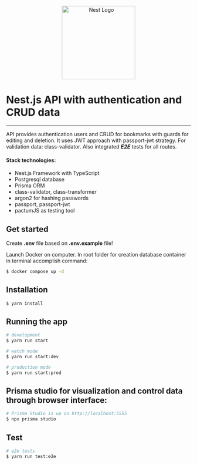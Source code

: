 <p align="center">
  <a href="http://nestjs.com/" target="blank"><img src="https://nestjs.com/img/logo-small.svg" width="200" alt="Nest Logo" /></a>
</p>

[circleci-image]: https://img.shields.io/circleci/build/github/nestjs/nest/master?token=abc123def456
[circleci-url]: https://circleci.com/gh/nestjs/nest

# Nest.js API with authentication and CRUD data

***

API provides authentication users and CRUD for bookmarks with guards for editing and deletion.
It uses JWT approach with passport-jwt strategy. For validation data: class-validator. Also integrated
***E2E*** tests for all routes.

#### Stack technologies:
- Nest.js Framework with TypeScript
- Postgresql database
- Prisma ORM
- class-validator, class-transformer
- argon2 for hashing passwords
- passport, passport-jwt
- pactumJS as testing tool

## Get started
Create **.env** file based on **.env.example** file!

Launch Docker on computer. In root folder for creation database container in terminal accomplish command:
```bash
$ docker compose up -d
```

## Installation

```bash
$ yarn install
```

## Running the app

```bash
# development
$ yarn run start

# watch mode
$ yarn run start:dev

# production mode
$ yarn run start:prod
```

## Prisma studio for visualization and control data through browser interface:

```bash
# Prisma Studio is up on http://localhost:5555
$ npx prisma studio
```

## Test

```bash
# e2e tests
$ yarn run test:e2e
```
